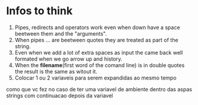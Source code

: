 # Infos to think

1. Pipes, redirects and operators work even when down have a space beetween them and the "arguments".
2. When pipes ... are beetween quotes they are treated as part of the string.
3. Even when we add a lot of extra spaces as input the came back well formated when we go arrow up and history.
4. When the **filename**(first word of the comand line) is in double quotes the result is the same as witout it.
5. Colocar 1 ou 2 variaveis para serem expandidas ao mesmo tempo

como que vc fez no caso de ter uma variavel de ambiente dentro das aspas strings com continuacao depois da variavel

